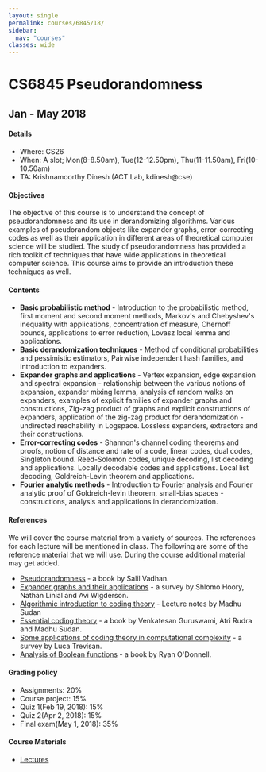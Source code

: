 ```yaml
---
layout: single
permalink: courses/6845/18/
sidebar:
  nav: "courses"
classes: wide
---
```


# CS6845 Pseudorandomness
## Jan - May 2018

#### Details
- Where: CS26
- When: A slot; Mon(8-8.50am), Tue(12-12.50pm), Thu(11-11.50am), Fri(10-10.50am)
- TA: Krishnamoorthy Dinesh (ACT Lab, kdinesh@cse)

#### Objectives
The objective of this course is to understand the concept of pseudorandomness and its use in derandomizing algorithms. Various examples of pseudorandom objects like expander graphs, error-correcting codes as well as their application in different areas of theoretical computer science will be studied. The study of pseudorandomness has provided a rich toolkit of techniques that have wide applications in theoretical computer science. This course aims to provide an introduction these techniques as well.

#### Contents

- **Basic probabilistic method** - Introduction to the probabilistic method, first moment and second moment methods, Markov's and Chebyshev's inequality with applications, concentration of measure, Chernoff bounds, applications to error reduction, Lovasz local lemma and applications.
- **Basic derandomization techniques** - Method of conditional probabilities and pessimistic estimators, Pairwise independent hash families, and introduction to expanders.
- **Expander graphs and applications** - Vertex expansion, edge expansion and spectral expansion - relationship between the various notions of expansion, expander mixing lemma, analysis of random walks on expanders, examples of explicit families of expander graphs and constructions, Zig-zag product of graphs and explicit constructions of expanders, application of the zig-zag product for derandomization - undirected reachability in Logspace. Lossless expanders, extractors and their constructions.
- **Error-correcting codes** - Shannon's channel coding theorems and proofs, notion of distance and rate of a code, linear codes, dual codes, Singleton bound. Reed-Solomon codes, unique decoding, list decoding and applications. Locally decodable codes and applications. Local list decoding, Goldreich-Levin theorem and applications.
- **Fourier analytic methods** -  Introduction to Fourier analysis and Fourier analytic proof of Goldreich-levin theorem,  small-bias spaces - constructions, analysis and applications in derandomization.

#### References
We will cover the course material from a variety of sources. The references for each lecture will be mentioned in class. The following are some of the reference material that we will use. During the course additional material may get added.

- [Pseudorandomness](http://people.seas.harvard.edu/~salil/pseudorandomness/) - a book by Salil Vadhan.
- [Expander graphs and their applications](http://www.cs.huji.ac.il/~nati/PAPERS/expander_survey.pdf) - a survey by Shlomo Hoory, Nathan Linial and Avi Wigderson.
- [Algorithmic introduction to coding theory](http://people.csail.mit.edu/madhu/FT01/) - Lecture notes by Madhu Sudan
- [Essential coding theory](https://www.cse.buffalo.edu/faculty/atri/courses/coding-theory/book/index.html) - a book by Venkatesan Guruswami, Atri Rudra and Madhu Sudan.
- [Some applications of coding theory in computational complexity](https://people.eecs.berkeley.edu/~luca/pubs/codingsurvey.pdf) - a survey by Luca Trevisan.
- [Analysis of Boolean functions](http://www.contrib.andrew.cmu.edu/~ryanod/) - a book by Ryan O'Donnell.

#### Grading policy
- Assignments: 20%
- Course project: 15%
- Quiz 1(Feb 19, 2018): 15%
- Quiz 2(Apr 2, 2018): 15%
- Final exam(May 1, 2018): 35%

#### Course Materials
 - [Lectures]()
